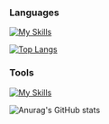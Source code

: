 ### Languages
[![My Skills](https://skillicons.dev/icons?i=python,c,&perline=3)](https://skillicons.dev)

[![Top Langs](https://github-readme-stats.vercel.app/api/top-langs/?username=rytst&theme=tokyonight)](https://github.com/anuraghazra/github-readme-stats)


### Tools
[![My Skills](https://skillicons.dev/icons?i=git,docker,neovim&perline=3)](https://skillicons.dev)


![Anurag's GitHub stats](https://github-readme-stats.vercel.app/api?username=rytst&show_icons=true&theme=tokyonight)
<!---
rytst/rytst is a ✨ special ✨ repository because its `README.md` (this file) appears on your GitHub profile.
You can click the Preview link to take a look at your changes.
--->
